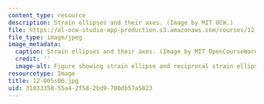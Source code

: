 ```yaml
---
content_type: resource
description: Strain ellipses and their axes. (Image by MIT OCW.)
file: https://ol-ocw-studio-app-production.s3.amazonaws.com/courses/12-005-applications-of-continuum-mechanics-to-earth-atmospheric-and-planetary-sciences-spring-2006/3183335855a42f582bd9700db57a5823_12-005s06.jpg
file_type: image/jpeg
image_metadata:
  caption: Strain ellipses and their axes. (Image by MIT OpenCourseWare.)
  credit: ''
  image-alt: Figure showing strain ellipse and reciprocal strain ellipse.
resourcetype: Image
title: 12-005s06.jpg
uid: 31833358-55a4-2f58-2bd9-700db57a5823
---
```

